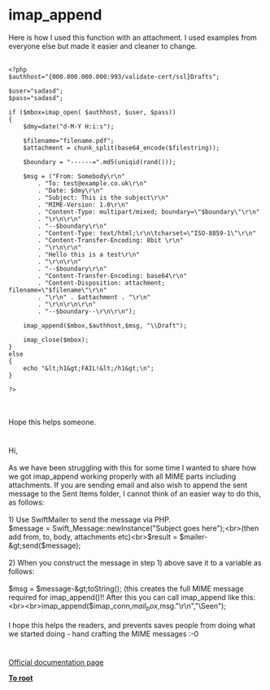 # imap_append



Here is how I used this function with an attachment. I used examples from everyone else but made it easier and cleaner to change.<br><br>

```
<?php
$authhost="{000.000.000.000:993/validate-cert/ssl}Drafts";

$user="sadasd";
$pass="sadasd";

if ($mbox=imap_open( $authhost, $user, $pass))
{
    $dmy=date("d-M-Y H:i:s");
    
    $filename="filename.pdf";
    $attachment = chunk_split(base64_encode($filestring));
    
    $boundary = "------=".md5(uniqid(rand()));
    
    $msg = ("From: Somebody\r\n"
        . "To: test@example.co.uk\r\n"
        . "Date: $dmy\r\n"
        . "Subject: This is the subject\r\n"
        . "MIME-Version: 1.0\r\n"
        . "Content-Type: multipart/mixed; boundary=\"$boundary\"\r\n"
        . "\r\n\r\n"
        . "--$boundary\r\n"
        . "Content-Type: text/html;\r\n\tcharset=\"ISO-8859-1\"\r\n"
        . "Content-Transfer-Encoding: 8bit \r\n"
        . "\r\n\r\n"
        . "Hello this is a test\r\n"
        . "\r\n\r\n"
        . "--$boundary\r\n"
        . "Content-Transfer-Encoding: base64\r\n"
        . "Content-Disposition: attachment; filename=\"$filename\"\r\n"
        . "\r\n" . $attachment . "\r\n"
        . "\r\n\r\n\r\n"
        . "--$boundary--\r\n\r\n");
        
    imap_append($mbox,$authhost,$msg, "\\Draft"); 

    imap_close($mbox);
}
else
{
    echo "&lt;h1&gt;FAIL!&lt;/h1&gt;\n";
}

?>
```
<br><br>Hope this helps someone.  

#

Hi,<br><br>As we have been struggling with this for some time I wanted to share how we got imap_append working properly with all MIME parts including attachments.  If you are sending email and also wish to append the sent message to the Sent Items folder, I cannot think of an easier way to do this, as follows:<br><br>1) Use SwiftMailer to send the message via PHP.<br>$message = Swift_Message::newInstance("Subject goes here");<br>(then add from, to, body, attachments etc)<br>$result = $mailer-&gt;send($message);<br><br>2) When you construct the message in step 1) above save it to a variable as follows:<br><br>$msg = $message-&gt;toString(); (this creates the full MIME message required for imap_append()!!  After this you can call imap_append like this:<br><br>imap_append($imap_conn,$mail_box,$msg."\r\n","\\Seen");<br><br>I hope this helps the readers, and prevents saves people from doing what we started doing - hand crafting the MIME messages :-0  

#

[Official documentation page](https://www.php.net/manual/en/function.imap-append.php)

**[To root](/README.md)**
